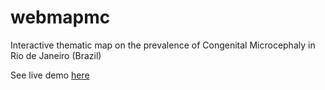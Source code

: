 # webmapmc
Interactive thematic map on the prevalence of Congenital Microcephaly in Rio de Janeiro (Brazil)

See live demo [here](https://mairamorenoc.github.io/webmapmc/)
